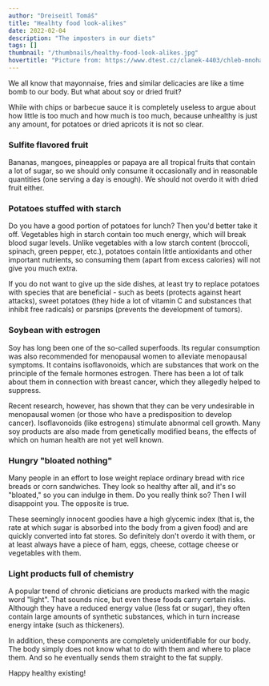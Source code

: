 ```yaml
---
author: "Dreiseitl Tomáš"
title: "Healhty food look-alikes"
date: 2022-02-04
description: "The imposters in our diets"
tags: []
thumbnail: "/thumbnails/healthy-food-look-alikes.jpg"
hovertitle: "Picture from: https://www.dtest.cz/clanek-4403/chleb-mnoha-podob"
---
```

We all know that mayonnaise, fries and similar delicacies are like a time bomb to our body. But what about soy or dried fruit?

While with chips or barbecue sauce it is completely useless to argue about how little is too much and how much is too much, because unhealthy is just any amount, for potatoes or dried apricots it is not so clear.

### Sulfite flavored fruit
Bananas, mangoes, pineapples or papaya are all tropical fruits that contain a lot of sugar, so we should only consume it occasionally and in reasonable quantities (one serving a day is enough). We should not overdo it with dried fruit either.

### Potatoes stuffed with starch
Do you have a good portion of potatoes for lunch? Then you'd better take it off. Vegetables high in starch contain too much energy, which will break blood sugar levels. Unlike vegetables with a low starch content (broccoli, spinach, green pepper, etc.), potatoes contain little antioxidants and other important nutrients, so consuming them (apart from excess calories) will not give you much extra.

If you do not want to give up the side dishes, at least try to replace potatoes with species that are beneficial - such as beets (protects against heart attacks), sweet potatoes (they hide a lot of vitamin C and substances that inhibit free radicals) or parsnips (prevents the development of tumors).

### Soybean with estrogen
Soy has long been one of the so-called superfoods. Its regular consumption was also recommended for menopausal women to alleviate menopausal symptoms. It contains isoflavonoids, which are substances that work on the principle of the female hormones estrogen. There has been a lot of talk about them in connection with breast cancer, which they allegedly helped to suppress.

Recent research, however, has shown that they can be very undesirable in menopausal women (or those who have a predisposition to develop cancer). Isoflavonoids (like estrogens) stimulate abnormal cell growth. Many soy products are also made from genetically modified beans, the effects of which on human health are not yet well known.

### Hungry "bloated nothing"
Many people in an effort to lose weight replace ordinary bread with rice breads or corn sandwiches. They look so healthy after all, and it's so "bloated," so you can indulge in them. Do you really think so? Then I will disappoint you. The opposite is true.

These seemingly innocent goodies have a high glycemic index (that is, the rate at which sugar is absorbed into the body from a given food) and are quickly converted into fat stores. So definitely don't overdo it with them, or at least always have a piece of ham, eggs, cheese, cottage cheese or vegetables with them.

### Light products full of chemistry
A popular trend of chronic dieticians are products marked with the magic word "light". That sounds nice, but even these foods carry certain risks. Although they have a reduced energy value (less fat or sugar), they often contain large amounts of synthetic substances, which in turn increase energy intake (such as thickeners).

In addition, these components are completely unidentifiable for our body. The body simply does not know what to do with them and where to place them. And so he eventually sends them straight to the fat supply.

Happy healthy existing!
